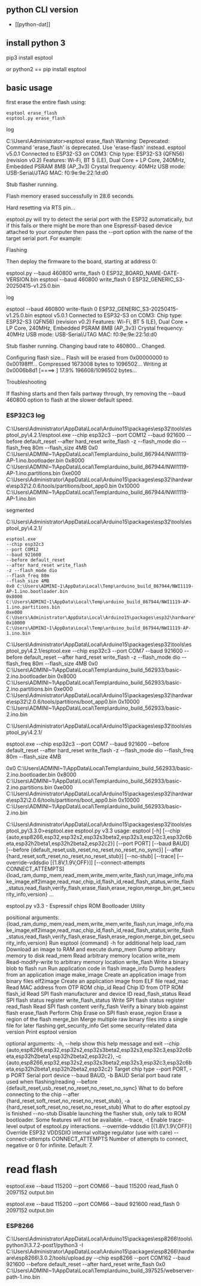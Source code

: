 


## python CLI version 

- [[python-dat]]


## install python 3 

  pip3 install esptool

or python2 == pip install esptool




## basic usage 

first erase the entire flash using:

    esptool erase_flash
    esptool.py erase_flash

log 

  C:\Users\Administrator>esptool erase_flash
  Warning: Deprecated: Command 'erase_flash' is deprecated. Use 'erase-flash' instead.
  esptool v5.0.1
  Connected to ESP32-S3 on COM3:
  Chip type:          ESP32-S3 (QFN56) (revision v0.2)
  Features:           Wi-Fi, BT 5 (LE), Dual Core + LP Core, 240MHz, Embedded PSRAM 8MB (AP_3v3)
  Crystal frequency:  40MHz
  USB mode:           USB-Serial/JTAG
  MAC:                f0:9e:9e:22:1d:d0

  Stub flasher running.

  Flash memory erased successfully in 28.6 seconds.

  Hard resetting via RTS pin...



esptool.py will try to detect the serial port with the ESP32 automatically, but if this fails or there might be more than one Espressif-based device attached to your computer then pass the --port option with the name of the target serial port. For example:

Flashing

Then deploy the firmware to the board, starting at address 0:

  esptool.py --baud 460800 write_flash 0 ESP32_BOARD_NAME-DATE-VERSION.bin
  esptool --baud 460800 write_flash 0 ESP32_GENERIC_S3-20250415-v1.25.0.bin

log 

  esptool --baud 460800 write-flash 0 ESP32_GENERIC_S3-20250415-v1.25.0.bin
  esptool v5.0.1
  Connected to ESP32-S3 on COM3:
  Chip type:          ESP32-S3 (QFN56) (revision v0.2)
  Features:           Wi-Fi, BT 5 (LE), Dual Core + LP Core, 240MHz, Embedded PSRAM 8MB (AP_3v3)
  Crystal frequency:  40MHz
  USB mode:           USB-Serial/JTAG
  MAC:                f0:9e:9e:22:1d:d0

  Stub flasher running.
  Changing baud rate to 460800...
  Changed.

  Configuring flash size...
  Flash will be erased from 0x00000000 to 0x00198fff...
  Compressed 1673008 bytes to 1096502...
  Writing at 0x0006b8d1 [====>                         ]  17.9% 196608/1096502 bytes...

Troubleshooting

  If flashing starts and then fails partway through, try removing the --baud 460800 option to flash at the slower default speed.


### ESP32C3 log 

  C:\Users\Administrator\AppData\Local\Arduino15\packages\esp32\tools\esptool_py\4.2.1/esptool.exe --chip esp32c3 --port COM12 --baud 921600 --before default_reset --after hard_reset write_flash -z --flash_mode dio --flash_freq 80m --flash_size 4MB 0x0 C:\Users\ADMINI~1\AppData\Local\Temp\arduino_build_867944/NWI1119-AP-1.ino.bootloader.bin 0x8000 C:\Users\ADMINI~1\AppData\Local\Temp\arduino_build_867944/NWI1119-AP-1.ino.partitions.bin 0xe000 C:\Users\Administrator\AppData\Local\Arduino15\packages\esp32\hardware\esp32\2.0.6/tools/partitions/boot_app0.bin 0x10000 C:\Users\ADMINI~1\AppData\Local\Temp\arduino_build_867944/NWI1119-AP-1.ino.bin 

segmented 

C:\Users\Administrator\AppData\Local\Arduino15\packages\esp32\tools\esptool_py\4.2.1/

    esptool.exe 
    --chip esp32c3 
    --port COM12 
    --baud 921600 
    --before default_reset 
    --after hard_reset write_flash 
    -z --flash_mode dio 
    --flash_freq 80m 
    --flash_size 4MB 
    0x0 C:\Users\ADMINI~1\AppData\Local\Temp\arduino_build_867944/NWI1119-AP-1.ino.bootloader.bin 
    0x8000 C:\Users\ADMINI~1\AppData\Local\Temp\arduino_build_867944/NWI1119-AP-1.ino.partitions.bin 
    0xe000 C:\Users\Administrator\AppData\Local\Arduino15\packages\esp32\hardware\esp32\2.0.6/tools/partitions/boot_app0.bin 
    0x10000 C:\Users\ADMINI~1\AppData\Local\Temp\arduino_build_867944/NWI1119-AP-1.ino.bin 


C:\Users\Administrator\AppData\Local\Arduino15\packages\esp32\tools\esptool_py\4.2.1/esptool.exe --chip esp32c3 --port COM7 --baud 921600 --before default_reset --after hard_reset write_flash -z --flash_mode dio --flash_freq 80m --flash_size 4MB 0x0 C:\Users\ADMINI~1\AppData\Local\Temp\arduino_build_562933/basic-2.ino.bootloader.bin 0x8000 C:\Users\ADMINI~1\AppData\Local\Temp\arduino_build_562933/basic-2.ino.partitions.bin 0xe000 C:\Users\Administrator\AppData\Local\Arduino15\packages\esp32\hardware\esp32\2.0.6/tools/partitions/boot_app0.bin 0x10000 C:\Users\ADMINI~1\AppData\Local\Temp\arduino_build_562933/basic-2.ino.bin 



C:\Users\Administrator\AppData\Local\Arduino15\packages\esp32\tools\esptool_py\4.2.1/

esptool.exe --chip esp32c3 --port COM7 --baud 921600 --before default_reset --after hard_reset write_flash -z --flash_mode dio --flash_freq 80m --flash_size 4MB

0x0 C:\Users\ADMINI~1\AppData\Local\Temp\arduino_build_562933/basic-2.ino.bootloader.bin 
0x8000 C:\Users\ADMINI~1\AppData\Local\Temp\arduino_build_562933/basic-2.ino.partitions.bin 
0xe000 C:\Users\Administrator\AppData\Local\Arduino15\packages\esp32\hardware\esp32\2.0.6/tools/partitions/boot_app0.bin 
0x10000 C:\Users\ADMINI~1\AppData\Local\Temp\arduino_build_562933/basic-2.ino.bin 


C:\Users\Administrator\AppData\Local\Arduino15\packages\esp32\tools\esptool_py\3.3.0>esptool.exe
esptool.py v3.3
usage: esptool [-h]
               [--chip {auto,esp8266,esp32,esp32s2,esp32s3beta2,esp32s3,esp32c3,esp32c6beta,esp32h2beta1,esp32h2beta2,esp32c2}]
               [--port PORT] [--baud BAUD] [--before {default_reset,usb_reset,no_reset,no_reset_no_sync}]
               [--after {hard_reset,soft_reset,no_reset,no_reset_stub}] [--no-stub] [--trace]
               [--override-vddsdio [{1.8V,1.9V,OFF}]] [--connect-attempts CONNECT_ATTEMPTS]
               {load_ram,dump_mem,read_mem,write_mem,write_flash,run,image_info,make_image,elf2image,read_mac,chip_id,flash_id,read_flash_status,write_flash_status,read_flash,verify_flash,erase_flash,erase_region,merge_bin,get_security_info,version}
               ...

esptool.py v3.3 - Espressif chips ROM Bootloader Utility

positional arguments:
  {load_ram,dump_mem,read_mem,write_mem,write_flash,run,image_info,make_image,elf2image,read_mac,chip_id,flash_id,read_flash_status,write_flash_status,read_flash,verify_flash,erase_flash,erase_region,merge_bin,get_security_info,version}
                        Run esptool {command} -h for additional help
    load_ram            Download an image to RAM and execute
    dump_mem            Dump arbitrary memory to disk
    read_mem            Read arbitrary memory location
    write_mem           Read-modify-write to arbitrary memory location
    write_flash         Write a binary blob to flash
    run                 Run application code in flash
    image_info          Dump headers from an application image
    make_image          Create an application image from binary files
    elf2image           Create an application image from ELF file
    read_mac            Read MAC address from OTP ROM
    chip_id             Read Chip ID from OTP ROM
    flash_id            Read SPI flash manufacturer and device ID
    read_flash_status   Read SPI flash status register
    write_flash_status  Write SPI flash status register
    read_flash          Read SPI flash content
    verify_flash        Verify a binary blob against flash
    erase_flash         Perform Chip Erase on SPI flash
    erase_region        Erase a region of the flash
    merge_bin           Merge multiple raw binary files into a single file for later flashing
    get_security_info   Get some security-related data
    version             Print esptool version

optional arguments:
  -h, --help            show this help message and exit
  --chip {auto,esp8266,esp32,esp32s2,esp32s3beta2,esp32s3,esp32c3,esp32c6beta,esp32h2beta1,esp32h2beta2,esp32c2}, -c {auto,esp8266,esp32,esp32s2,esp32s3beta2,esp32s3,esp32c3,esp32c6beta,esp32h2beta1,esp32h2beta2,esp32c2}
                        Target chip type
  --port PORT, -p PORT  Serial port device
  --baud BAUD, -b BAUD  Serial port baud rate used when flashing/reading
  --before {default_reset,usb_reset,no_reset,no_reset_no_sync}
                        What to do before connecting to the chip
  --after {hard_reset,soft_reset,no_reset,no_reset_stub}, -a {hard_reset,soft_reset,no_reset,no_reset_stub}
                        What to do after esptool.py is finished
  --no-stub             Disable launching the flasher stub, only talk to ROM bootloader. Some features will not be
                        available.
  --trace, -t           Enable trace-level output of esptool.py interactions.
  --override-vddsdio [{1.8V,1.9V,OFF}]
                        Override ESP32 VDDSDIO internal voltage regulator (use with care)
  --connect-attempts CONNECT_ATTEMPTS
                        Number of attempts to connect, negative or 0 for infinite. Default: 7.

# read flash 
esptool.exe --baud 115200 --port COM66 --baud 115200 read_flash 0 2097152 output.bin

esptool.exe --baud 115200 --port COM66 --baud 921600 read_flash 0 2097152 output.bin



### ESP8266

C:\Users\Administrator\AppData\Local\Arduino15\packages\esp8266\tools\python3\3.7.2-post1/python3 -I C:\Users\Administrator\AppData\Local\Arduino15\packages\esp8266\hardware\esp8266\3.0.2/tools/upload.py --chip esp8266 --port COM162 --baud 921600 --before default_reset --after hard_reset write_flash 0x0 C:\Users\ADMINI~1\AppData\Local\Temp\arduino_build_397525/webserver-path-1.ino.bin

